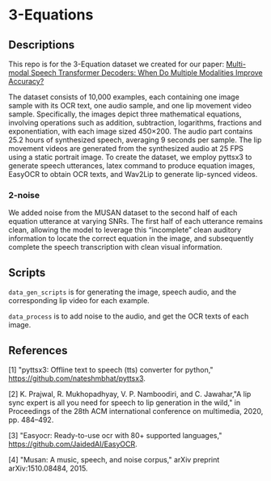 # 3-Equations
## Descriptions
This repo is for the 3-Equation dataset we created for our paper: [Multi-modal Speech Transformer Decoders: When Do Multiple Modalities Improve Accuracy?](https://arxiv.org/abs/2409.09221)

The dataset consists of 10,000 examples, each containing one image sample with its OCR text, one audio sample, and one lip movement video sample. Specifically, the images depict three mathematical equations, involving operations such as addition, subtraction, logarithms, fractions and exponentiation, with each image sized 450×200. The audio part contains 25.2 hours of synthesized speech, averaging 9 seconds per sample. The lip movement videos are generated from the synthesized audio at 25 FPS using a static portrait image. To create the dataset, we employ pyttsx3 to generate speech utterances, latex command to produce equation images, EasyOCR to obtain OCR texts, and Wav2Lip to generate lip-synced videos.

### 2-noise
We added noise from the MUSAN dataset to the second half of each equation utterance at varying SNRs. The first half of each utterance remains clean, allowing the model to leverage this “incomplete” clean auditory information to locate the correct equation in the image, and subsequently complete the speech transcription with clean visual information.

## Scripts
```data_gen_scripts``` is for generating the image, speech audio, and the corresponding lip video for each example.

```data_process``` is to add noise to the audio, and get the OCR texts of each image.

## References
[1] "pyttsx3: Offline text to speech (tts) converter for python," https://github.com/nateshmbhat/pyttsx3.

[2] K. Prajwal, R. Mukhopadhyay, V. P. Namboodiri, and C. Jawahar,"A lip sync expert is all you need for speech to lip generation in the wild," in Proceedings of the 28th ACM international conference on multimedia, 2020, pp. 484–492.

[3] "Easyocr: Ready-to-use ocr with 80+ supported languages," https://github.com/JaidedAI/EasyOCR.

[4] "Musan: A music, speech, and noise corpus," arXiv preprint arXiv:1510.08484, 2015.
